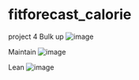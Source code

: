 # fitforecast_calorie
project 4
Bulk up
![image](https://github.com/ankithapai/fitforecast_calorie/assets/35729876/7c7078fd-a325-4351-be97-224f968637e6)

Maintain
![image](https://github.com/ankithapai/fitforecast_calorie/assets/35729876/a9228075-2b55-4246-8982-2b551ebcb2e1)

Lean 
![image](https://github.com/ankithapai/fitforecast_calorie/assets/35729876/d5cda6f9-2181-4214-879d-72317b87e72e)





